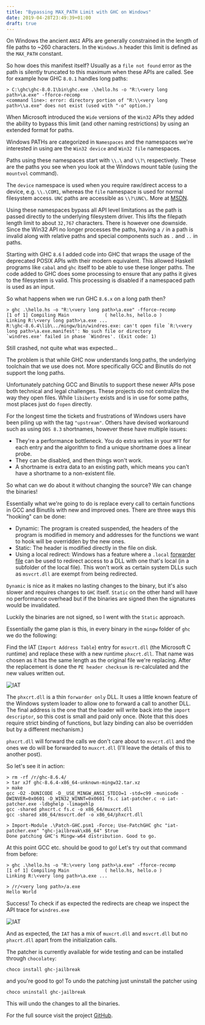 ```yaml
---
title: "Bypassing MAX_PATH Limit with GHC on Windows"
date: 2019-04-28T23:49:39+01:00
draft: true
---
```


On Windows the ancient `ANSI` APIs are generally constrained in the length of
file paths to ~260 characters.  In the `Windows.h` header this limit is defined
as the `MAX_PATH` constant.

So how does this manifest itself? Usually as a `file not found` error as the
path is silently truncated to this maximum when these APIs are called.  See for
example how GHC `8.0.1` handles long paths:

```
> C:\ghc\ghc-8.0.1\bin\ghc.exe .\hello.hs -o "R:\<very long path>\a.exe" -fforce-recomp
<command line>: error: directory portion of "R:\\<very long path>\\a.exe" does not exist (used with "-o" option.)
```

When Microsoft introduced the `Wide` versions of the `Win32` APIs they added the
ability to bypass this limit (and other naming restrictions) by using an extended
format for paths.

Windows PATHs are categorized in `Namespaces` and the namespaces we're interested
in using are the `Win32 device` and `Win32 file` namespaces.

Paths using these namespaces start with `\\.\` and `\\?\` respectively.  These
are the paths you see when you look at the Windows mount table (using the `mountvol` command).

The `device` namespace is used when you require raw/direct access to a device, e.g. `\\.\COM1`,
whereas the `file` namespace is used for normal filesystem access.  `UNC` paths
are accessible as `\\?\UNC\`. More at [MSDN](https://docs.microsoft.com/en-us/windows/desktop/FileIO/naming-a-file#fully-qualified-vs-relative-paths).

Using these namespaces bypass all API level limitations as the path is passed directly to the
underlying filesystem driver.  This lifts the filepath length limit to about `32,767` characters.
There is however one downside.  Since the Win32 API no longer processes the paths, having a `/` in a path is invalid along with relative paths and special components such as `.` and `..` in paths.

Starting with GHC `8.6` I added code into GHC that wraps the usage of the deprecated POSIX
APIs with their modern equivalent.  This allowed Haskell programs like `cabal` and `ghc` itself
to be able to use these longer paths. The code added to GHC does some processing to ensure that any paths it gives to the filesystem is valid.  This processing is disabled if a
namespaced path is used as an input.

So what happens when we run GHC `8.6.x` on a long path then?

```
> ghc .\hello.hs -o "R:\<very long path>\a.exe" -fforce-recomp
[1 of 1] Compiling Main             ( hello.hs, hello.o )
Linking R:\<very long path>\a.exe ...
R:\ghc-8.6.4\lib\../mingw/bin/windres.exe: can't open file `R:\<very long path>\a.exe.manifest': No such file or directory
`windres.exe' failed in phase `Windres'. (Exit code: 1)
```

Still crashed, not quite what was expected...

The problem is that while GHC now understands long paths, the underlying toolchain that we use
does not.  More specifically GCC and Binutils do not support the long paths.

Unfortunately patching GCC and Binutils to support these newer APIs pose both technical and
legal challenges.  These projects do not centralize the way they open files.  While `libiberty`
exists and is in use for some paths, most places just do `fopen` directly.

For the longest time the tickets and frustrations of Windows users have been piling up with the
tag `"upstream"`.  Others have devised workaround such as using `DOS 8.3` shortnames, however these
have multiple issues:

* They're a performance bottleneck. You do extra writes in your `MFT` for each entry and the algorithm to find a unique shortname does a linear probe.
* They can be disabled, and then things won't work.
* A shortname is extra data to an existing path, which means you can't have a shortname to a non-existent file.

So what can we do about it without changing the source? We can change the binaries!

Essentially what we're going to do is replace every call to certain functions in GCC and Binutils with
new and improved ones.  There are three ways this "hooking" can be done:

* Dynamic: The program is created suspended, the headers of the program is modified in memory and addresses for the functions we want to hook will be overridden by the new ones.
* Static: The header is modified directly in the file on disk.
* Using a local redirect: Windows has a feature where a `.local` [forwarder file](https://docs.microsoft.com/en-us/windows/desktop/dlls/dynamic-link-library-redirection) can be used to redirect access to a DLL with one that's local (in a subfolder of the local file).  This won't work as certain system DLLs such as `msvcrt.dll` are exempt from being redirected.

`Dynamic` is nice as it makes no lasting changes to the binary, but it's also slower and requires changes to `GHC` itself. `Static` on the other hand will have no performance overhead but if the binaries are signed then the signatures would be invalidated.

Luckily the binaries are not signed, so I went with the `Static` approach.

Essentially the game plan is this, in every binary in the `mingw` folder of `ghc`
we do the following:

Find the IAT (`Import Address Table`) entry for `msvcrt.dll` (the Microsoft C runtime) and replace these with a new runtime `phxcrt.dll`.  That name was chosen as it has the same length as the original file we're replacing.  After the replacement is done the `PE header checksum` is re-calculated and the new values written out.

![IAT](/images/import_descriptor.png "Import Address Table")

The `phxcrt.dll` is a thin `forwarder only` DLL. It uses a little known feature of the Windows system loader to allow one to forward a call to another DLL. The final address is the one that the loader will write back into the `import descriptor`, so this cost is small and paid only once.  (Note that this does require strict binding of functions, but lazy binding can also be overridden but by a different mechanism.)

`phxcrt.dll` will forward the calls we don't care about to `msvcrt.dll` and the ones we do will be forwarded to `muxcrt.dll` (I'll leave the details of this to another post).

So let's see it in action:

```
> rm -rf /r/ghc-8.6.4/
> tar xJf ghc-8.6.4-x86_64-unknown-mingw32.tar.xz
> make
gcc -O2 -DUNICODE -D__USE_MINGW_ANSI_STDIO=1 -std=c99 -municode -DWINVER=0x0601 -D_WIN32_WINNT=0x0601 fs.c iat-patcher.c -o iat-patcher.exe -ldbghelp -limagehlp
gcc -shared phxcrt.c fs.c -o x86_64/muxcrt.dll
gcc -shared x86_64/msvcrt.def -o x86_64/phxcrt.dll

> Import-Module .\Patch-GHC.psm1 -Force; Use-PatchGHC ghc "iat-patcher.exe" "ghc-jailbreak\x86_64" $true
Done patching GHC's Mingw-w64 distribution. Good to go.
```

At this point GCC etc. should be good to go! Let's try out that command from before:


```
> ghc .\hello.hs -o "R:\<very long path>\a.exe" -fforce-recomp
[1 of 1] Compiling Main             ( hello.hs, hello.o )
Linking R:\<very long path>\a.exe ...

> /r/<very long path>/a.exe
Hello World
```

Success! To check if as expected the redirects are cheap we inspect the API trace for `windres.exe`

![IAT](/images/forward.png "Import Address Table")

And as expected, the `IAT` has a mix of `muxcrt.dll` and `msvcrt.dll` but no `phxcrt.dll` apart from the initialization calls.

The patcher is currently available for wide testing and can be installed through `chocolatey`:

```
choco install ghc-jailbreak
```

and you're good to go! To undo the patching just uninstall the patcher using

```
choco uninstall ghc-jailbreak
```

This will undo the changes to all the binaries.

For the full source visit the project [GitHub](https://github.com/Mistuke/Ghc-jailbreak).